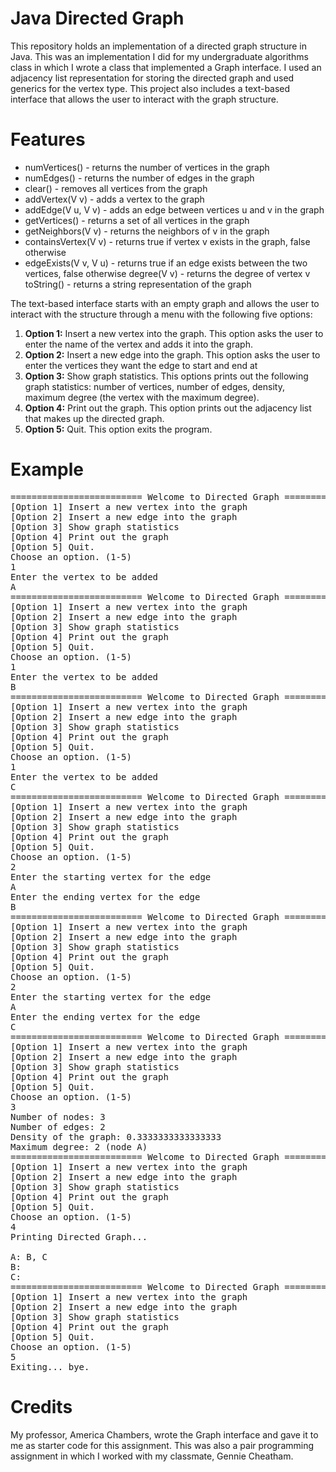 # Java Directed Graph 
This repository holds an implementation of a directed graph structure in Java. This was an implementation I did for my undergraduate algorithms class in which I wrote a class that implemented a Graph interface. I used an adjacency list representation for storing the directed graph and used generics for the vertex type. This project also includes a text-based interface that allows the user to interact with the graph structure.

# Features 
- numVertices() - returns the number of vertices in the graph
- numEdges() - returns the number of edges in the graph
- clear() - removes all vertices from the graph
- addVertex(V v) - adds a vertex to the graph
- addEdge(V u, V v) - adds an edge between vertices u and v in the graph
- getVertices() - returns a set of all vertices in the graph
- getNeighbors(V v) - returns the neighbors of v in the graph
- containsVertex(V v) - returns true if vertex v exists in the graph, false otherwise
- edgeExists(V v, V u) - returns true if an edge exists between the two vertices, false otherwise
degree(V v) - returns the degree of vertex v
toString() - returns a string representation of the graph

The text-based interface starts with an empty graph and allows the user to interact with the structure through a menu with the following five options:

1. **Option 1:** Insert a new vertex into the graph. This option asks the user to enter the name of the vertex and adds it into the graph.
2. **Option 2:** Insert a new edge into the graph. This option asks the user to enter the vertices they want the edge to start and end at 
3. **Option 3:** Show graph statistics. This options prints out the following graph statistics: number of vertices, number of edges, density, maximum degree (the vertex with the maximum degree).
4. **Option 4:** Print out the graph. This option prints out the adjacency list that makes up the directed graph.
5. **Option 5:** Quit. This option exits the program.

# Example
<pre>
========================= Welcome to Directed Graph ==========================
[Option 1] Insert a new vertex into the graph
[Option 2] Insert a new edge into the graph
[Option 3] Show graph statistics
[Option 4] Print out the graph
[Option 5] Quit.
Choose an option. (1-5)
1
Enter the vertex to be added
A
========================= Welcome to Directed Graph ==========================
[Option 1] Insert a new vertex into the graph
[Option 2] Insert a new edge into the graph
[Option 3] Show graph statistics
[Option 4] Print out the graph
[Option 5] Quit.
Choose an option. (1-5)
1
Enter the vertex to be added
B
========================= Welcome to Directed Graph ==========================
[Option 1] Insert a new vertex into the graph
[Option 2] Insert a new edge into the graph
[Option 3] Show graph statistics
[Option 4] Print out the graph
[Option 5] Quit.
Choose an option. (1-5)
1
Enter the vertex to be added
C
========================= Welcome to Directed Graph ==========================
[Option 1] Insert a new vertex into the graph
[Option 2] Insert a new edge into the graph
[Option 3] Show graph statistics
[Option 4] Print out the graph
[Option 5] Quit.
Choose an option. (1-5)
2
Enter the starting vertex for the edge
A
Enter the ending vertex for the edge
B
========================= Welcome to Directed Graph ==========================
[Option 1] Insert a new vertex into the graph
[Option 2] Insert a new edge into the graph
[Option 3] Show graph statistics
[Option 4] Print out the graph
[Option 5] Quit.
Choose an option. (1-5)
2
Enter the starting vertex for the edge
A
Enter the ending vertex for the edge
C
========================= Welcome to Directed Graph ==========================
[Option 1] Insert a new vertex into the graph
[Option 2] Insert a new edge into the graph
[Option 3] Show graph statistics
[Option 4] Print out the graph
[Option 5] Quit.
Choose an option. (1-5)
3
Number of nodes: 3
Number of edges: 2
Density of the graph: 0.3333333333333333
Maximum degree: 2 (node A)
========================= Welcome to Directed Graph ==========================
[Option 1] Insert a new vertex into the graph
[Option 2] Insert a new edge into the graph
[Option 3] Show graph statistics
[Option 4] Print out the graph
[Option 5] Quit.
Choose an option. (1-5)
4
Printing Directed Graph...

A: B, C
B: 
C: 
========================= Welcome to Directed Graph ==========================
[Option 1] Insert a new vertex into the graph
[Option 2] Insert a new edge into the graph
[Option 3] Show graph statistics
[Option 4] Print out the graph
[Option 5] Quit.
Choose an option. (1-5)
5
Exiting... bye.
</pre>

# Credits
My professor, America Chambers, wrote the Graph interface and gave it to me as starter code for this assignment. This was also a pair programming assignment in which I worked with my classmate, Gennie Cheatham.


